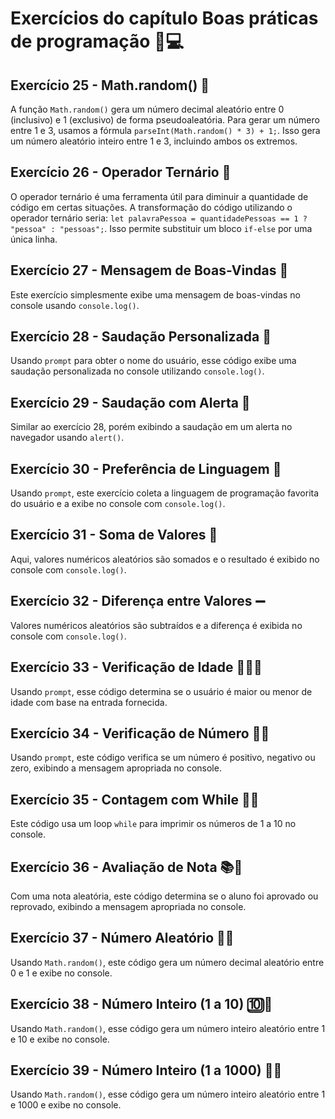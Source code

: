 # Exercícios do capítulo Boas práticas de programação 🤔💻

## Exercício 25 - Math.random() 🎲

A função `Math.random()` gera um número decimal aleatório entre 0 (inclusivo) e 1 (exclusivo) de forma pseudoaleatória. Para gerar um número entre 1 e 3, usamos a fórmula `parseInt(Math.random() * 3) + 1;`. Isso gera um número aleatório inteiro entre 1 e 3, incluindo ambos os extremos.

## Exercício 26 - Operador Ternário 🔄

O operador ternário é uma ferramenta útil para diminuir a quantidade de código em certas situações. A transformação do código utilizando o operador ternário seria: `let palavraPessoa = quantidadePessoas == 1 ? "pessoa" : "pessoas";`. Isso permite substituir um bloco `if-else` por uma única linha.

## Exercício 27 - Mensagem de Boas-Vindas 🌟

Este exercício simplesmente exibe uma mensagem de boas-vindas no console usando `console.log()`.

## Exercício 28 - Saudação Personalizada 🎉

Usando `prompt` para obter o nome do usuário, esse código exibe uma saudação personalizada no console utilizando `console.log()`.

## Exercício 29 - Saudação com Alerta 🚀

Similar ao exercício 28, porém exibindo a saudação em um alerta no navegador usando `alert()`.

## Exercício 30 - Preferência de Linguagem 💬

Usando `prompt`, este exercício coleta a linguagem de programação favorita do usuário e a exibe no console com `console.log()`.

## Exercício 31 - Soma de Valores 🧮

Aqui, valores numéricos aleatórios são somados e o resultado é exibido no console com `console.log()`.

## Exercício 32 - Diferença entre Valores ➖

Valores numéricos aleatórios são subtraídos e a diferença é exibida no console com `console.log()`.

## Exercício 33 - Verificação de Idade 👶👦👧

Usando `prompt`, esse código determina se o usuário é maior ou menor de idade com base na entrada fornecida.

## Exercício 34 - Verificação de Número 🕵️‍♂️

Usando `prompt`, este código verifica se um número é positivo, negativo ou zero, exibindo a mensagem apropriada no console.

## Exercício 35 - Contagem com While 🔄🔢

Este código usa um loop `while` para imprimir os números de 1 a 10 no console.

## Exercício 36 - Avaliação de Nota 📚📝

Com uma nota aleatória, este código determina se o aluno foi aprovado ou reprovado, exibindo a mensagem apropriada no console.

## Exercício 37 - Número Aleatório 🎲🔢

Usando `Math.random()`, este código gera um número decimal aleatório entre 0 e 1 e exibe no console.

## Exercício 38 - Número Inteiro (1 a 10) 🔟🔢

Usando `Math.random()`, esse código gera um número inteiro aleatório entre 1 e 10 e exibe no console.

## Exercício 39 - Número Inteiro (1 a 1000) 💯🔢

Usando `Math.random()`, esse código gera um número inteiro aleatório entre 1 e 1000 e exibe no console.
